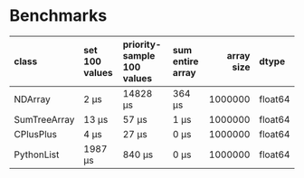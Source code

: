 # Benchmarks

| class        | set 100 values   | priority-sample 100 values   | sum entire array   |   array size | dtype   |
|:-------------|:-----------------|:-----------------------------|:-------------------|-------------:|:--------|
| NDArray      | 2 μs             | 14828 μs                     | 364 μs             |      1000000 | float64 |
| SumTreeArray | 13 μs            | 57 μs                        | 1 μs               |      1000000 | float64 |
| CPlusPlus    | 4 μs             | 27 μs                        | 0 μs               |      1000000 | float64 |
| PythonList   | 1987 μs          | 840 μs                       | 0 μs               |      1000000 | float64 |